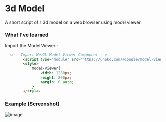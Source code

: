 # 3d Model
A short script of a 3d model on a web browser using model viewer.

### What I've learned

Import the Model Viewer - 
```html
  <!-- Import WebGL Model Viewer Component -->
        <script type="module" src="https://unpkg.com/@google/model-viewer/dist/model-viewer.min.js"></script>
        <style>
            model-viewer{
                width: 1280px;
                height: 800px;
                margin: 0 auto;
            }
        </style>
```

### Example (Screenshot)

![image](https://user-images.githubusercontent.com/36749450/97655973-abf12680-1a3c-11eb-8b7c-78129badcbd9.png)
